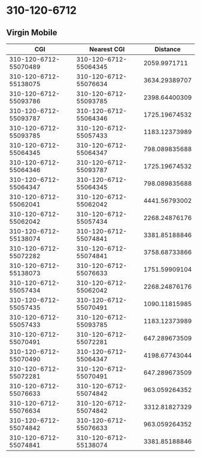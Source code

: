 # 310-120-6712
## Virgin Mobile


| CGI | Nearest CGI | Distance |
|-----|-------------|----------|
| 310-120-6712-55070489 | 310-120-6712-55064345 | 2059.9971711 |
| 310-120-6712-55138075 | 310-120-6712-55076634 | 3634.29389707 |
| 310-120-6712-55093786 | 310-120-6712-55093785 | 2398.64400309 |
| 310-120-6712-55093787 | 310-120-6712-55064346 | 1725.19674532 |
| 310-120-6712-55093785 | 310-120-6712-55057433 | 1183.12373989 |
| 310-120-6712-55064345 | 310-120-6712-55064347 | 798.089835688 |
| 310-120-6712-55064346 | 310-120-6712-55093787 | 1725.19674532 |
| 310-120-6712-55064347 | 310-120-6712-55064345 | 798.089835688 |
| 310-120-6712-55062041 | 310-120-6712-55062042 | 4441.56793002 |
| 310-120-6712-55062042 | 310-120-6712-55057434 | 2268.24876176 |
| 310-120-6712-55138074 | 310-120-6712-55074841 | 3381.85188846 |
| 310-120-6712-55072282 | 310-120-6712-55074841 | 3758.68733866 |
| 310-120-6712-55138073 | 310-120-6712-55076633 | 1751.59909104 |
| 310-120-6712-55057434 | 310-120-6712-55062042 | 2268.24876176 |
| 310-120-6712-55057435 | 310-120-6712-55070491 | 1090.11815985 |
| 310-120-6712-55057433 | 310-120-6712-55093785 | 1183.12373989 |
| 310-120-6712-55070491 | 310-120-6712-55072281 | 647.289673509 |
| 310-120-6712-55070490 | 310-120-6712-55064347 | 4198.67743044 |
| 310-120-6712-55072281 | 310-120-6712-55070491 | 647.289673509 |
| 310-120-6712-55076633 | 310-120-6712-55074842 | 963.059264352 |
| 310-120-6712-55076634 | 310-120-6712-55074842 | 3312.81827329 |
| 310-120-6712-55074842 | 310-120-6712-55076633 | 963.059264352 |
| 310-120-6712-55074841 | 310-120-6712-55138074 | 3381.85188846 |
